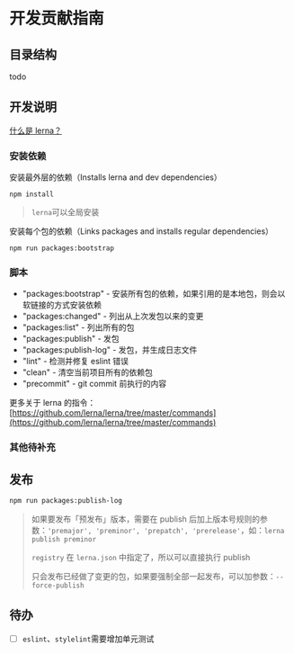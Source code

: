 # 开发贡献指南

## 目录结构

todo

## 开发说明

[什么是 lerna？](https://lerna.js.org/)

### 安装依赖

安装最外层的依赖（Installs lerna and dev dependencies）

```
npm install
```

> `lerna`可以全局安装

安装每个包的依赖（Links packages and installs regular dependencies）

```
npm run packages:bootstrap
```

### 脚本

-   "packages:bootstrap" - 安装所有包的依赖，如果引用的是本地包，则会以软链接的方式安装依赖
-   "packages:changed" - 列出从上次发包以来的变更
-   "packages:list" - 列出所有的包
-   "packages:publish" - 发包
-   "packages:publish-log" - 发包，并生成日志文件
-   "lint" - 检测并修复 eslint 错误
-   "clean" - 清空当前项目所有的依赖包
-   "precommit" - git commit 前执行的内容

更多关于 lerna 的指令：[https://github.com/lerna/lerna/tree/master/commands](https://github.com/lerna/lerna/tree/master/commands)

### 其他待补充

## 发布

```bash
npm run packages:publish-log
```

> 如果要发布「预发布」版本，需要在 publish 后加上版本号规则的参数：`'premajor', 'preminor', 'prepatch', 'prerelease'`，如：`lerna publish preminor`
>
> `registry` 在 `lerna.json` 中指定了，所以可以直接执行 publish
>
> 只会发布已经做了变更的包，如果要强制全部一起发布，可以加参数：`--force-publish`

## 待办

-   [ ] `eslint`、`stylelint`需要增加单元测试
